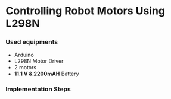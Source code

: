# Controlling Robot Motors Using L298N


### Used equipments

* Arduino
* L298N Motor Driver
* 2 motors 
* **11.1 V & 2200mAH** Battery 

### Implementation Steps
